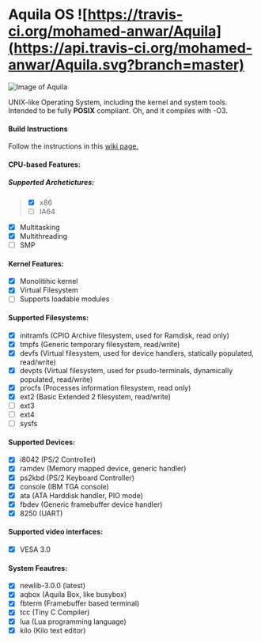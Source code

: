 # Aquila OS ![https://travis-ci.org/mohamed-anwar/Aquila](https://api.travis-ci.org/mohamed-anwar/Aquila.svg?branch=master)
![Image of Aquila](http://aquilaos.com/img/screenshot.png)

UNIX-like Operating System, including the kernel and system tools.
Intended to be fully **POSIX** compliant. Oh, and it compiles with -O3.

#### Build Instructions
Follow the instructions in this [wiki page.](https://github.com/mohamed-anwar/Aquila/wiki/Build-Instructions)

#### CPU-based Features:
##### Supported Archetictures:
> - [X] x86
> - [ ] IA64

- [X] Multitasking
- [X] Multithreading
- [ ] SMP

#### Kernel Features:
- [X] Monolitihic kernel
- [X] Virtual Filesystem
- [ ] Supports loadable modules

#### Supported Filesystems:
- [X] initramfs (CPIO Archive filesystem, used for Ramdisk, read only)
- [X] tmpfs     (Generic temporary filesystem, read/write)
- [X] devfs     (Virtual filesystem, used for device handlers, statically populated, read/write)
- [X] devpts    (Virtual filesystem, used for psudo-terminals, dynamically populated, read/write)
- [X] procfs    (Processes information filesystem, read only)
- [X] ext2      (Basic Extended 2 filesystem, read/write)
- [ ] ext3
- [ ] ext4
- [ ] sysfs

#### Supported Devices:
- [X] i8042   (PS/2 Controller)
- [X] ramdev  (Memory mapped device, generic handler)
- [X] ps2kbd  (PS/2 Keyboard Controller)
- [X] console (IBM TGA console)
- [X] ata     (ATA Harddisk handler, PIO mode)
- [X] fbdev   (Generic framebuffer device handler)
- [X] 8250    (UART)

#### Supported video interfaces:
- [X] VESA 3.0

#### System Feautres:
- [X] newlib-3.0.0 (latest)
- [X] aqbox        (Aquila Box, like busybox)
- [X] fbterm       (Framebuffer based terminal)
- [X] tcc          (Tiny C Compiler)
- [X] lua          (Lua programming language)
- [X] kilo         (Kilo text editor)
